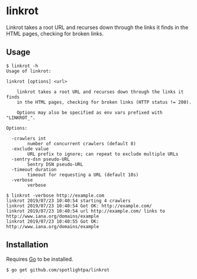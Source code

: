 linkrot
=========

Linkrot takes a root URL and recurses down through the links it finds in the
HTML pages, checking for broken links.

Usage
-----

``` shell
$ linkrot -h
Usage of linkrot:

linkrot [options] <url>

    linkrot takes a root URL and recurses down through the links it finds
    in the HTML pages, checking for broken links (HTTP status != 200).

    Options may also be specified as env vars prefixed with "LINKROT_".

Options:

  -crawlers int
        number of concurrent crawlers (default 8)
  -exclude value
        URL prefix to ignore; can repeat to exclude multiple URLs
  -sentry-dsn pseudo-URL
        Sentry DSN pseudo-URL
  -timeout duration
        timeout for requesting a URL (default 10s)
  -verbose
        verbose

$ linkrot -verbose http://example.com
linkrot 2019/07/23 10:40:54 starting 4 crawlers
linkrot 2019/07/23 10:40:54 Got OK: http://example.com/
linkrot 2019/07/23 10:40:54 url http://example.com/ links to http://www.iana.org/domains/example
linkrot 2019/07/23 10:40:55 Got OK: http://www.iana.org/domains/example
```

Installation
------------

Requires [Go](https://golang.org/) to be installed.

``` shell
$ go get github.com/spotlightpa/linkrot
```
